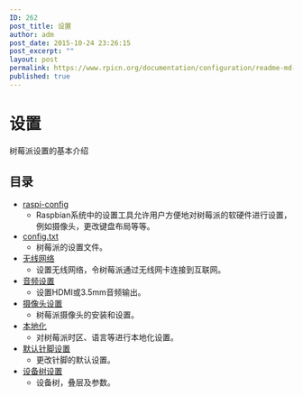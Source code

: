 ```yaml
---
ID: 262
post_title: 设置
author: adm
post_date: 2015-10-24 23:26:15
post_excerpt: ""
layout: post
permalink: https://www.rpicn.org/documentation/configuration/readme-md-15/
published: true
---
```

# 设置

树莓派设置的基本介绍

## 目录

- [raspi-config](../raspi-config.md)
    - Raspbian系统中的设置工具允许用户方便地对树莓派的软硬件进行设置，例如摄像头，更改键盘布局等等。
- [config.txt](config-txt.md)
    - 树莓派的设置文件。
- [无线网络](../wireless/README.md.13)
    - 设置无线网络，令树莓派通过无线网卡连接到互联网。
- [音频设置](audio-config.md)
    - 设置HDMI或3.5mm音频输出。
- [摄像头设置](camera.md)
    - 树莓派摄像头的安装和设置。
- [本地化](localisation.md)
    - 对树莓派时区、语言等进行本地化设置。
- [默认针脚设置](pin-configuration.md)
    - 更改针脚的默认设置。
- [设备树设置](device-tree.md)
    - 设备树，叠层及参数。
